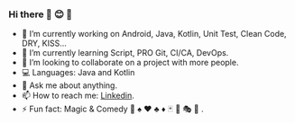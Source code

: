 ### Hi there 👋 😊  🙏

- 🔭 I’m currently working on Android, Java, Kotlin, Unit Test, Clean Code, DRY, KISS...
- 🌱 I’m currently learning Script, PRO Git, CI/CA, DevOps.
- 👯 I’m looking to collaborate on a project with more people.
- 💻 Languages: Java and Kotlin
- 💬 Ask me about anything.
- 📫 How to reach me: [Linkedin](https://www.linkedin.com/in/jesusrojoprogramador/).
- ⚡ Fun fact: Magic & Comedy  🎩 ♠️ ♥️ ♣️ ♦️ 🃏   🎤 🎭 🎪 .

<!--
**bitlibitloque/bitlibitloque** is a ✨ _special_ ✨ repository because its `README.md` (this file) appears on your GitHub profile.

Here are some ideas to get you started:

- 🔭 I’m currently working on ...
- 🌱 I’m currently learning ...
- 👯 I’m looking to collaborate on ...
- 🤔 I’m looking for help with ...
- 💬 Ask me about ...
- 📫 How to reach me: ...
- 😄 Pronouns: ...
- ⚡ Fun fact: ...
-->
